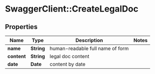 # SwaggerClient::CreateLegalDoc

## Properties
Name | Type | Description | Notes
------------ | ------------- | ------------- | -------------
**name** | **String** | human-readable full name of form | 
**content** | **String** | legal doc content | 
**date** | **Date** | content by date | 


